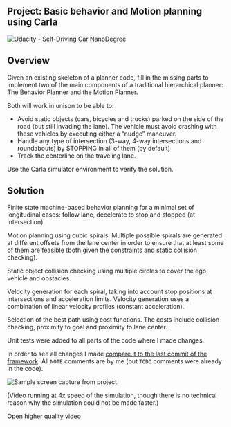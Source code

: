 ## Project: Basic behavior and Motion planning using Carla
[![Udacity - Self-Driving Car NanoDegree](https://s3.amazonaws.com/udacity-sdc/github/shield-carnd.svg)](http://www.udacity.com/drive)

Overview
---
Given an existing skeleton of a planner code, fill in the missing parts to implement two of the main components of a 
traditional hierarchical planner: The Behavior Planner and the Motion Planner. 

Both will work in unison to be able to:
* Avoid static objects (cars, bicycles and trucks) parked on the side of the road (but still invading the lane). The vehicle must avoid crashing with these vehicles by executing either a “nudge” maneuver.
* Handle any type of intersection (3-way,  4-way intersections and roundabouts) by STOPPING in all of them (by default)
* Track the centerline on the traveling lane.

Use the Carla simulator environment to verify the solution.

Solution
---
Finite state machine-based behavior planning for a minimal set of longitudinal cases:
follow lane, decelerate to stop and stopped (at intersection).

Motion planning using cubic spirals. Multiple possible spirals are generated at different offsets
from the lane center in order to ensure that at least some of them are feasible (both given the
constraints and static collision checking). 

Static object collision checking using multiple circles to cover the ego vehicle and obstacles.

Velocity generation for each spiral, taking into account stop positions
at intersections and acceleration limits. Velocity generation uses a combination of linear
velocity profiles (constant acceleration).

Selection of the best path using cost functions. The costs include collision checking, proximity to goal and 
proximity to lane center.

Unit tests were added to all parts of the code where I made changes.

In order to see all changes I made 
[compare it to the last commit of the framework](https://github.com/yosuah/nd013-c5-planning-starter/compare/976205277cbb3c6f5bda08f01522890eb4d6e3f3...HEAD).
All `NOTE` comments are by me (but `TODO` comments were already in the code).

![Sample screen capture from project](planning_screencap_lowres_short.gif)

(Video running at 4x speed of the simulation, though there is no technical reason why the simulation could not
be made faster.)

[Open higher quality video](planning_screencap_lowres_short.mp4)
